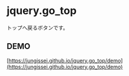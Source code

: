 # jquery.go_top
トップへ戻るボタンです。

## DEMO
[https://jungissei.github.io/jquery.go_top/demo](https://jungissei.github.io/jquery.go_top/demo)
